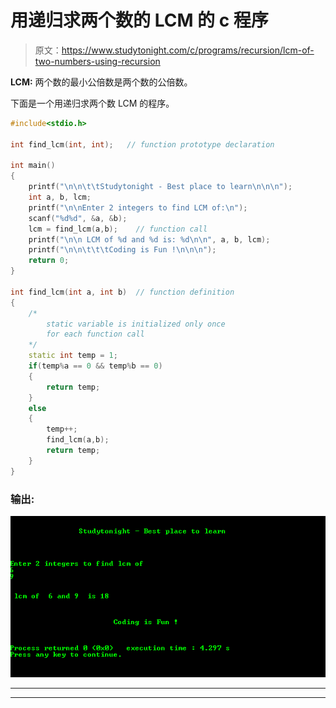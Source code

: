 # 用递归求两个数的 LCM 的 c 程序

> 原文：<https://www.studytonight.com/c/programs/recursion/lcm-of-two-numbers-using-recursion>

**LCM:** 两个数的最小公倍数是两个数的公倍数。

下面是一个用递归求两个数 LCM 的程序。

```cpp
#include<stdio.h>

int find_lcm(int, int);   // function prototype declaration

int main()
{
    printf("\n\n\t\tStudytonight - Best place to learn\n\n\n");
    int a, b, lcm;
    printf("\n\nEnter 2 integers to find LCM of:\n");
    scanf("%d%d", &a, &b);
    lcm = find_lcm(a,b);    // function call
    printf("\n\n LCM of %d and %d is: %d\n\n", a, b, lcm);
    printf("\n\n\t\t\tCoding is Fun !\n\n\n");
    return 0;
}

int find_lcm(int a, int b)  // function definition
{
    /*
        static variable is initialized only once 
        for each function call
    */
    static int temp = 1;    
    if(temp%a == 0 && temp%b == 0)
    {
        return temp;
    }
    else
    {
        temp++;
        find_lcm(a,b);
        return temp;
    }
}
```

### 输出:

![C Program to find LCM of numbers using recursion](img/99a0a78e1e65c8260197633773ad5223.png)

* * *

* * *